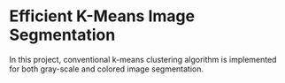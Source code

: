 # Efficient K-Means Image Segmentation

In this project, conventional k-means clustering algorithm is implemented for both gray-scale and colored image segmentation.

